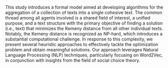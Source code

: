 This study introduces a formal model aimed at developing algorithms for the aggregation of a collection of texts into a single cohesive text. The common thread among all agents involved is a shared field of interest, a unified purpose, and a text structure with the primary objective of finding a solution (i.e., text) that minimizes the Kemeny distance from all other individual texts. Notably, the Kemeny distance is recognized as NP-hard, which introduces a substantial computational challenge. In response to this complexity, we present several heuristic approaches to effectively tackle the optimization problem and obtain meaningful solutions. Our approach leverages Natural Language Processing (NLP) techniques, particularly focusing on Word2Vec, in conjunction with insights from the field of social choice theory.
